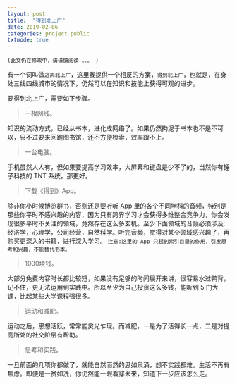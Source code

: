 ```yaml
---
layout: post
title:  "得到北上广"
date: 2019-02-06
categories: project public
txtmode: true
---
```



`(此文仍在修改中，请谨慎阅读 。。。 )`

有一个词叫做`逃离北上广`，这里我提供一个相反的方案，`得到北上广`，也就是，在身处三线四线城市的情况下，仍然可以在知识和技能上获得可观的进步。

要得到北上广，需要如下步骤。

>一根网线。

知识的流动方式，已经从书本，进化成网络了。如果仍然拘泥于书本也不是不可以，只不过要来回跑图书馆，还不方便检索，效率跟不上。

>一台电脑。

手机虽然人人有，但如果要提高学习效率，大屏幕和键盘是少不了的，当然你有锤子科技的 TNT 系统，那更好。

>下载《得到》App。

除非你小时候博览群书，否则还是要听听 App 里的各个不同学科的音频，特别是那些你平时不感兴趣的内容，因为只有跨界学习才会获得多维整合竞争力，你会发现很多平时不关注的领域，竟然存在这么多玄机。至少下面领域的音频必须涉及:经济学，心理学，公司经营，自然科学。听完音频，觉得对某个领域感兴趣了，再购买更深入的书籍，进行深入学习。
`注意:这里的 App 只起到索引目录的作用，引发思考和兴趣，不能替代书本。`

>1000块钱。

大部分免费内容时长都比较短，如果没有足够的时间展开来讲，很容易水过鸭背，记不住，更无法运用到实践中。所以至少为自己投资这么多钱，能听到 5 门大课，比起某些大学课程强很多。

>运动和减肥。

运动之后，思想活跃，常常能灵光乍现。而减肥，一是为了活得长一点，二是对提高所处的社交阶层有帮助。

>思考和实践。

一旦前面的几项你都做了，就能自然而然的思如泉涌，想不实践都难。生活不再有焦虑。即便是一贫如洗，你仍然能一眼看穿未来，知道下一步应该怎么走。

